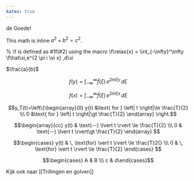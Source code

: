 ```yaml
---
katex: true
---
```


de Goede!

This math is inline $a^2+b^2=c^2$.

% \f is defined as #1f(#2) using the macro
\f\relax{x} = \int_{-\infty}^\infty
    \f\hat\xi\,e^{2 \pi i \xi x}
    \,d\xi

$\frac{a}{b}$


$$f(y) = \int_{-\infty}^{\infty}\hat f(\xi)\,e^{2 \pi i \xi y} \,d\xi$$

$$f(x)=\int_{-\infty}^{\infty}\hat f(\xi)\,e^{2\pi i \xi x} \,d \xi$$

$$y_T(t)=\left\{\begin{array}{ll} y(t) &\text{ for } \left| t \right|\le \frac{T}{2} \\\                 0 &\text{ for } \left| t \right|\gt   \frac{T}{2}  \end{array} \right.$$

$$\begin{array}{cc} y(t) & \text{--} \lvert t \rvert \le \frac{T}{2} \\\ 0 & \text{--} \lvert t \rvert\gt   \frac{T}{2}  \end{array} $$

$$\begin{cases}  y(t) & \, \text{for} \vert t \rvert \le \frac{T}2{} \\\ 0 & \, \text{for} \vert t \rvert \le \frac{T}{2} \end{cases} $$

$$\begin{cases} A & B \\\ c & d\end{cases}$$

Kijk ook naar [[Trillingen en golven]]